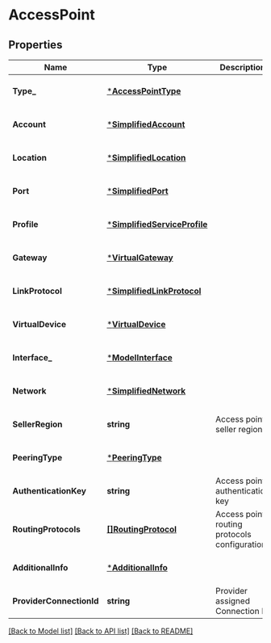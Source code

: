 # AccessPoint

## Properties
Name | Type | Description | Notes
------------ | ------------- | ------------- | -------------
**Type_** | [***AccessPointType**](AccessPointType.md) |  | [optional] [default to null]
**Account** | [***SimplifiedAccount**](SimplifiedAccount.md) |  | [optional] [default to null]
**Location** | [***SimplifiedLocation**](SimplifiedLocation.md) |  | [optional] [default to null]
**Port** | [***SimplifiedPort**](SimplifiedPort.md) |  | [optional] [default to null]
**Profile** | [***SimplifiedServiceProfile**](SimplifiedServiceProfile.md) |  | [optional] [default to null]
**Gateway** | [***VirtualGateway**](VirtualGateway.md) |  | [optional] [default to null]
**LinkProtocol** | [***SimplifiedLinkProtocol**](SimplifiedLinkProtocol.md) |  | [optional] [default to null]
**VirtualDevice** | [***VirtualDevice**](VirtualDevice.md) |  | [optional] [default to null]
**Interface_** | [***ModelInterface**](Interface.md) |  | [optional] [default to null]
**Network** | [***SimplifiedNetwork**](SimplifiedNetwork.md) |  | [optional] [default to null]
**SellerRegion** | **string** | Access point seller region | [optional] [default to null]
**PeeringType** | [***PeeringType**](PeeringType.md) |  | [optional] [default to null]
**AuthenticationKey** | **string** | Access point authentication key | [optional] [default to null]
**RoutingProtocols** | [**[]RoutingProtocol**](RoutingProtocol.md) | Access point routing protocols configuration | [optional] [default to null]
**AdditionalInfo** | [***AdditionalInfo**](AdditionalInfo.md) |  | [optional] [default to null]
**ProviderConnectionId** | **string** | Provider assigned Connection Id | [optional] [default to null]

[[Back to Model list]](../README.md#documentation-for-models) [[Back to API list]](../README.md#documentation-for-api-endpoints) [[Back to README]](../README.md)

